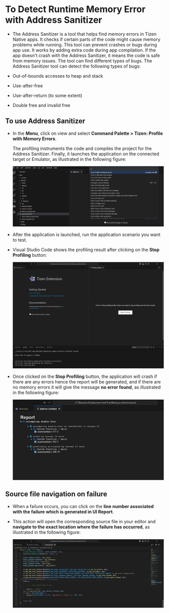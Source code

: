 # To Detect Runtime Memory Error with Address Sanitizer
- The Address Sanitizer is a tool that helps find memory errors in Tizen Native apps. It checks if certain parts of the code might cause memory problems while running. This tool can prevent crashes or bugs during app use. It works by adding extra code during app compilation. If the app doesn't crash with the Address Sanitizer, it means the code is safe from memory issues. The tool can find different types of bugs. The Address Sanitizer tool can detect the following types of bugs:

- Out-of-bounds accesses to heap and stack
- Use-after-free
- Use-after-return (to some extent)
- Double free and invalid free

## To use Address Sanitizer
- In the **Menu**, click on view and select **Command Palette > Tizen: Profile with Memory Errors**.
  
  The profiling instruments the code and compiles the project for the Address Sanitizer. Finally, it launches the application on the connected target or Emulator, as illustrated in the following figure:

    ![Launch Command](media/launch_asan.png)
    <br>

- After the application is launched, run the application scenario you want to test.
- Visual Studio Code shows the profiling result after clicking on the **Stop Profiling** button:

    ![Stop Profile Button](media/stop_profiling_button.png)
    <br>
    
- Once clicked on the **Stop Profiling** button, the application will crash if there are any errors hence the report will be generated, and if there are no memory errors it will give the message **no error found**, as illustrated in the following figure:

    ![Asan UI Report](media/failure_report.png)
    <br>
  
## Source file navigation on failure
- When a failure occurs, you can click on the **line number associated with the failure which is generated in UI Report**.
- This action will open the corresponding source file in your editor and **navigate to the exact location where the failure has occurred**, as illustrated in the following figure:


    ![Failure occured](media/failure_line.png)                                                         
